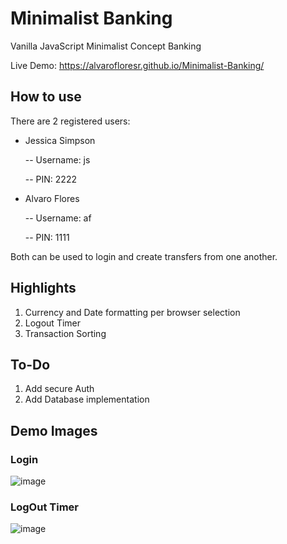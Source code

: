 # Minimalist Banking
Vanilla JavaScript Minimalist Concept Banking

Live Demo: https://alvarofloresr.github.io/Minimalist-Banking/

## How to use
There are 2 registered users:
- Jessica Simpson

  -- Username: js
  
  -- PIN: 2222
- Alvaro Flores

  -- Username: af
  
  -- PIN: 1111
  
Both can be used to login and create transfers from one another.

## Highlights
1. Currency and Date formatting per browser selection
2. Logout Timer
3. Transaction Sorting

## To-Do
1. Add secure Auth
2. Add Database implementation

## Demo Images

### Login
![image](https://user-images.githubusercontent.com/87340855/222982752-e31ea6b6-2fdd-4cb4-b65b-0beb85a516d1.png)

### LogOut Timer
![image](https://user-images.githubusercontent.com/87340855/222982820-23925502-c069-4dd6-b4b1-7bcd08b2304c.png)

